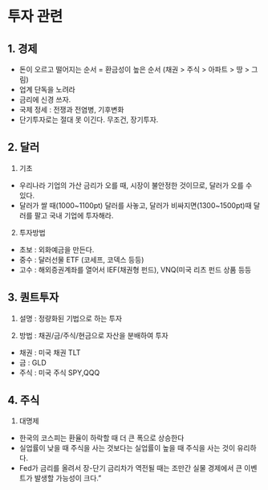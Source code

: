 # 투자 관련

## 1. 경제
- 돈이 오르고 떨어지는 순서 = 환금성이 높은 순서
(채권 > 주식 > 아파트 > 땅 > 그림)
- 업계 단독을 노려라
- 금리에 신경 쓰자.
- 국제 정세 : 전쟁과 전염병, 기후변화
- 단기투자로는 절대 못 이긴다. 무조건, 장기투자.


## 2. 달러
1) 기초
- 우리나라 기업의 가산 금리가 오를 때, 시장이 불안정한 것이므로, 달러가 오를 수 있다.
- 달러가 쌀 때(1000~1100pt) 달러를 사놓고, 달러가 비싸지면(1300~1500pt)때 달러를 팔고 국내 기업에 투자해라.

2) 투자방법
 - 초보 : 외화예금을 만든다.
 - 중수 : 달러선물 ETF (코세프, 코덱스 등등)
 - 고수 : 해외증권계좌를 열어서 IEF(채권형 펀드), 
          VNQ(미국 리츠 펀드 상품 등등


## 3. 퀀트투자
1) 설명
: 정량화된 기법으로 하는 투자

2) 방법
: 채권/금/주식/현금으로 자산을 분배하여 투자

- 채권 : 미국 채권 TLT
- 금 : GLD
- 주식 : 미국 주식 SPY,QQQ

## 4. 주식
1) 대명제
- 한국의 코스피는 환율이 하락할 때 더 큰 폭으로 상승한다
- 실업률이 낮을 때 주식을 사는 것보다는 실업률이 높을 때 주식을 사는 것이 유리하다.
- Fed가 금리를 올려서 장-단기 금리차가 역전될 때는 조만간 실물 경제에서 큰 이벤트가 발생할 가능성이 크다.”